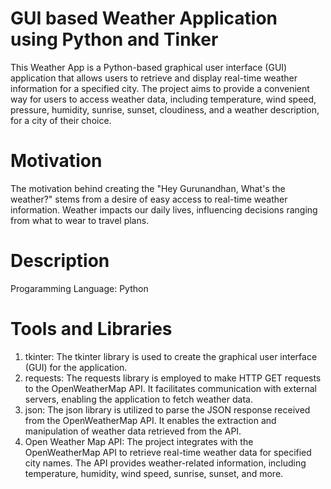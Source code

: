 # GUI based Weather Application using Python and Tinker

This Weather App is a Python-based graphical user interface (GUI) application that allows users to retrieve and display real-time weather information for a specified city. The project aims to provide a convenient way for users to access weather data, including temperature, wind speed, pressure, humidity, sunrise, sunset, cloudiness, and a weather description, for a city of their choice.

# Motivation

The motivation behind creating the "Hey Gurunandhan, What's the weather?" stems from a desire of easy access to real-time weather information. Weather impacts our daily lives, influencing decisions ranging from what to wear to travel plans. 

# Description

Progaramming Language: Python

# Tools and Libraries

1. tkinter: The tkinter library is used to create the graphical user interface (GUI) for the application.
2. requests: The requests library is employed to make HTTP GET requests to the OpenWeatherMap API. It facilitates communication with external servers, enabling the application to fetch 
   weather data.
3. json: The json library is utilized to parse the JSON response received from the OpenWeatherMap API. It enables the extraction and manipulation of weather data retrieved from the API.
4. Open Weather Map API: The project integrates with the OpenWeatherMap API to retrieve real-time weather data for specified city names. The API provides weather-related information, 
   including temperature, humidity, wind speed, sunrise, sunset, and more.






